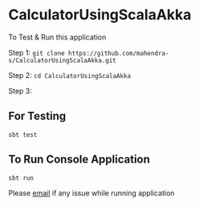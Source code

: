 
# CalculatorUsingScalaAkka

To Test & Run this application 

Step 1: 
`git clone https://github.com/mahendra-s/CalculatorUsingScalaAkka.git`

Step 2: 
`cd CalculatorUsingScalaAkka`

Step 3:
## For Testing 
`sbt test`

## To Run Console Application
`sbt run`


Please [email](rahul.mahendra2009@gmail.com) if any issue while running application
